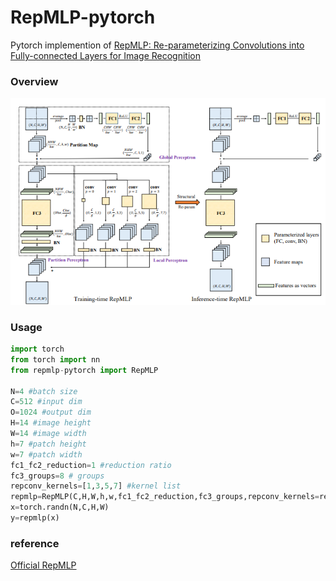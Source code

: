 # RepMLP-pytorch
  Pytorch implemention of [RepMLP: Re-parameterizing Convolutions into Fully-connected Layers for Image Recognition](https://arxiv.org/pdf/2105.01883v1.pdf)

### Overview

![](./repmlp.png)



### Usage

```python
import torch
from torch import nn
from repmlp-pytorch import RepMLP

N=4 #batch size
C=512 #input dim
O=1024 #output dim
H=14 #image height
W=14 #image width
h=7 #patch height
w=7 #patch width
fc1_fc2_reduction=1 #reduction ratio
fc3_groups=8 # groups
repconv_kernels=[1,3,5,7] #kernel list
repmlp=RepMLP(C,H,W,h,w,fc1_fc2_reduction,fc3_groups,repconv_kernels=repconv_kernels)
x=torch.randn(N,C,H,W)
y=repmlp(x)
```

### reference

[Official RepMLP](https://github.com/DingXiaoH/RepMLP/blob/main/repmlp.py)